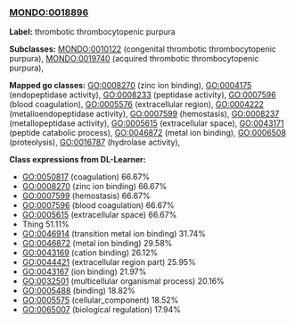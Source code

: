 
### [MONDO:0018896](http://purl.obolibrary.org/obo/MONDO_0018896)
**Label:** thrombotic thrombocytopenic purpura

**Subclasses:** [MONDO:0010122](http://purl.obolibrary.org/obo/MONDO_0010122) (congenital thrombotic thrombocytopenic purpura), [MONDO:0019740](http://purl.obolibrary.org/obo/MONDO_0019740) (acquired thrombotic thrombocytopenic purpura), 

**Mapped go classes:** [GO:0008270](http://purl.obolibrary.org/obo/GO_0008270) (zinc ion binding), [GO:0004175](http://purl.obolibrary.org/obo/GO_0004175) (endopeptidase activity), [GO:0008233](http://purl.obolibrary.org/obo/GO_0008233) (peptidase activity), [GO:0007596](http://purl.obolibrary.org/obo/GO_0007596) (blood coagulation), [GO:0005576](http://purl.obolibrary.org/obo/GO_0005576) (extracellular region), [GO:0004222](http://purl.obolibrary.org/obo/GO_0004222) (metalloendopeptidase activity), [GO:0007599](http://purl.obolibrary.org/obo/GO_0007599) (hemostasis), [GO:0008237](http://purl.obolibrary.org/obo/GO_0008237) (metallopeptidase activity), [GO:0005615](http://purl.obolibrary.org/obo/GO_0005615) (extracellular space), [GO:0043171](http://purl.obolibrary.org/obo/GO_0043171) (peptide catabolic process), [GO:0046872](http://purl.obolibrary.org/obo/GO_0046872) (metal ion binding), [GO:0006508](http://purl.obolibrary.org/obo/GO_0006508) (proteolysis), [GO:0016787](http://purl.obolibrary.org/obo/GO_0016787) (hydrolase activity), 

**Class expressions from DL-Learner:**

- [GO:0050817](http://purl.obolibrary.org/obo/GO_0050817) (coagulation) 66.67%
- [GO:0008270](http://purl.obolibrary.org/obo/GO_0008270) (zinc ion binding) 66.67%
- [GO:0007599](http://purl.obolibrary.org/obo/GO_0007599) (hemostasis) 66.67%
- [GO:0007596](http://purl.obolibrary.org/obo/GO_0007596) (blood coagulation) 66.67%
- [GO:0005615](http://purl.obolibrary.org/obo/GO_0005615) (extracellular space) 66.67%
- Thing 51.11%
- [GO:0046914](http://purl.obolibrary.org/obo/GO_0046914) (transition metal ion binding) 31.74%
- [GO:0046872](http://purl.obolibrary.org/obo/GO_0046872) (metal ion binding) 29.58%
- [GO:0043169](http://purl.obolibrary.org/obo/GO_0043169) (cation binding) 26.12%
- [GO:0044421](http://purl.obolibrary.org/obo/GO_0044421) (extracellular region part) 25.95%
- [GO:0043167](http://purl.obolibrary.org/obo/GO_0043167) (ion binding) 21.97%
- [GO:0032501](http://purl.obolibrary.org/obo/GO_0032501) (multicellular organismal process) 20.16%
- [GO:0005488](http://purl.obolibrary.org/obo/GO_0005488) (binding) 18.82%
- [GO:0005575](http://purl.obolibrary.org/obo/GO_0005575) (cellular_component) 18.52%
- [GO:0065007](http://purl.obolibrary.org/obo/GO_0065007) (biological regulation) 17.94%


